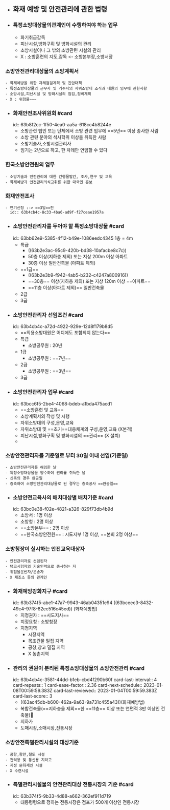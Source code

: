 - ## 화재 예방 및 안전관리에 관한 법령
- ### 특정소방대상물의관계인이 수행하여야 하는 업무
	- 화기취급감독
	- 피난시설,방화구획 및 방화시설의 관리
	- 소방시설이나 그 밖의 소방관련 시설의 관리
	- X : 소방훈련의 지도,감독 <- 소방본부장,소방서장
### 소방안전관리대상물의 소방계획서
	- 화재예방을 위한 자체점검계획 및 진압대책
	- 특정소방대상물의 근무자 및 거주자의 자위소방대 조직과 대원의 임무에 관한사항
	- 소방시설,피난시설 및 방화시설의 점검,정비계획
	- X : 위험물~~~
- ### 화재안전조사위원회 #card
  id:: 63b8f2cc-1f50-4ea0-aa5a-618cc4b8244e
	- 소방관련 법인 또는 단체에서 소방 관련 업무에 ==5년== 이상 종사한 사람
	- 소방 관련 분야의 석사학위 이상을 취득한 사람
	- 소방기술사,소방시설관리사
	- 임기는 2년으로 하고, 한 차례만 연임할 수 있다
### 한국소방안전원의 업무
	- 소방기술과 안전관리에 대한 간행물발간, 조사,연구 및 교육
	- 화재예방과 안전관리의식고취를 위한 대국민 홍보
### 화재안전조사
	- 연기신청 :-> ==3일==전
	  id:: 63b4cb4c-8c33-4ba6-ad9f-f27ceae1957a
- ### 소방안전관리자를 두어야 할 특정소방대상물 #card
  id:: 63bb62e9-5385-4f12-b49e-1086eedc4345
  1층 = 4m
	- 특급
		- ((63b2e3ac-95c9-420b-bd38-10afacbe8c7c))
		- 50층 이상(지하층 제외) 또는 지상 200m 이상 아파트
		- 30층 이상 일반건축물 (아파트 제외)
	- ==1급==
		- ((63b2e3b9-f942-4ab5-b232-c4247a800916))
		- ==30층== 이상(지하층 제외) 또는 지상 120m 이상 ==아파트==
		- ==11층 이상(아파트 제외)== 일반건축물
	- 2급
	- 3급
- ### 소방안전관리자 선임조건 #card
  id:: 63b4cb4c-a72d-4922-929e-12d8f179b8d5
	- ==의용소방대원은 어디에도 포함되지 않는다==
	- 특급
		- 소방공무원 : 20년
	- 1급
		- 소방공무원 : ==7년==
	- 2급
		- 소방공무원 : ==3년==
	- 3급
- ### 소방안전관리자 업무 #card
  id:: 63bcc6f5-2be4-4068-bdeb-a1bda475acd1
	- ==소방훈련 및 교육==
	- 소방계획서의 작성 및 시행
	- 자위소방대의 구성,운영,교육
	- 자위소방대 및 ==초기==대응체계의 구성,운영,교육 (X본격)
	- 피난시설,방화구획 및 방화시설의 ==관리== (X 설치)
	-
### 소방안전관리자를 기준일로 부터 30일 이내 선임(기준일)
	- 소방안전관리자를 해임한 날
	- 특정소방대상물을 양수하여 권리를 취득한 날
	- 신축의 경우 완공일
	- 증축하여 소방안전관리대상물로 된 경우는 층축공사 ==완공일==
- ### 소방안전교육사의 배치대상별 배치기준 #card
  id:: 63bc0e38-f02e-4821-a326-829f73db4b9d
	- 소방서 : 1명 이상
	- 소방청 : 2명 이상
	- ==소방본부== : 2명 이상
	- ==한국소방안전원== : 시도지부 1명 이상, ==본회 2명 이상==
### 소방청장이 실시하는 안전교육대상자
	- 안전관리자로 선임된자
	- 탱크시험자의 기술인력으로 종사하는 자
	- 위험물운반자/운송자
	- X 제조소 등의 관계인
- ### 화재예방강화지구 #card
  id:: 63b374f5-abe1-47a7-9943-46ab04351e94
  ((63bceec3-8432-49c4-97f8-82ec516c45ed)) (화재예방법)
	- 지정권자 : ==시도지사==
	- 지정요청 : 소방청장
	- 지정지역
		- 시장지역
		- 목조건물 밀집 지역
		- 공창,창고 밀집 지역
		- X 농촌지역
- ### 관리의 권원이 분리된 특정소방대상물의 소방안전관리 #card
  id:: 63b4cb4c-3581-44dd-b1eb-cbd4f290b60f
  card-last-interval:: 4
  card-repeats:: 1
  card-ease-factor:: 2.36
  card-next-schedule:: 2023-01-08T00:59:59.383Z
  card-last-reviewed:: 2023-01-04T00:59:59.383Z
  card-last-score:: 3
	- ((63ac45db-b600-462a-9a63-9a731c455a43))(화재예방법)
	- 복합건축물(==지하층을 제외==한 ==11층== 이상 또는 연면적 3만 이상인 건축물)💚
	- 지하가
	- 도매시장,소매시장,전통시장
### 소방안전특별관리시설의 대상기준
	- 공항,항만,철도 시설
	- 전력용 및 통신용 지하고
	- 지정 문화재인 시설
	- X 수련시설
- ### 특별관리시설물의 안전관리대상 전통시장의 기준 #card
  id:: 63b374f5-9b33-4d88-a662-362ef911d719
	- 대통령령으로 정하는 전통시장은 점포가 500개 이상인 전통시장